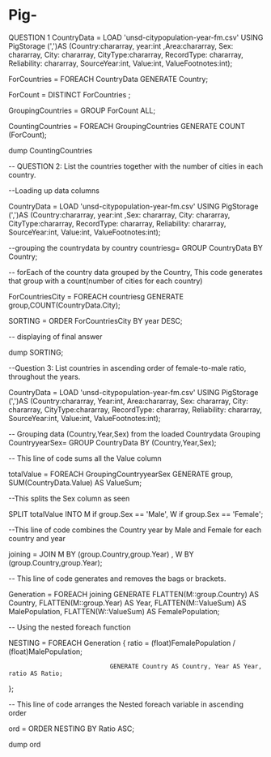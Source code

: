 # Pig-

QUESTION 1
CountryData = LOAD 'unsd-citypopulation-year-fm.csv' USING PigStorage (',')AS (Country:chararray, year:int ,Area:chararray, Sex: chararray,   City: chararray, CityType:chararray, RecordType: chararray, Reliability: chararray, SourceYear:int, Value:int, ValueFootnotes:int);


ForCountries   =   FOREACH    CountryData   GENERATE   Country;


ForCount   =   DISTINCT ForCountries ;



GroupingCountries = GROUP  ForCount ALL;
 


CountingCountries  = FOREACH  GroupingCountries GENERATE   COUNT (ForCount);


dump CountingCountries





-- QUESTION 2: List the countries together with the number of cities in each country.

--Loading up data columns

CountryData = LOAD 'unsd-citypopulation-year-fm.csv' USING PigStorage (',')AS (Country:chararray, year:int ,Sex: chararray,   City: chararray, CityType:chararray, RecordType: chararray, Reliability: chararray, SourceYear:int, Value:int, ValueFootnotes:int);


--grouping the countrydata by country
countriesg= GROUP CountryData BY Country;


-- forEach of the country data grouped by the Country, This code generates that group with a count(number of cities for each country)

ForCountriesCity = FOREACH countriesg  GENERATE group,COUNT(CountryData.City);


SORTING = ORDER ForCountriesCity BY year DESC;


-- displaying of final answer

dump SORTING;



--Question 3: List countries in ascending order of female-to-male ratio, throughout the years. 

CountryData = LOAD 'unsd-citypopulation-year-fm.csv' USING PigStorage (',')AS (Country:chararray, Year:int, Area:chararray, Sex: chararray,   City: chararray, CityType:chararray, RecordType: chararray, Reliability: chararray, SourceYear:int, Value:int, ValueFootnotes:int);




-- Grouping data (Country,Year,Sex) from the loaded Countrydata
Grouping
CountryyearSex= GROUP CountryData BY (Country,Year,Sex);



-- This line of code sums all the Value column

totalValue = FOREACH GroupingCountryyearSex GENERATE group, SUM(CountryData.Value) AS ValueSum;



--This splits the Sex column as seen

SPLIT totalValue INTO  M if group.Sex == 'Male', W if group.Sex == 'Female';



--This line of code combines the Country year by Male and Female for each country and year

joining = JOIN M BY (group.Country,group.Year) , W BY (group.Country,group.Year);




-- This line of code generates and removes the bags or brackets.

Generation = FOREACH joining GENERATE FLATTEN(M::group.Country) AS Country, FLATTEN(M::group.Year) AS Year, FLATTEN(M::ValueSum) AS MalePopulation, FLATTEN(W::ValueSum) AS FemalePopulation;


-- Using the nested foreach function

NESTING = FOREACH Generation  { ratio = (float)FemalePopulation / (float)MalePopulation;
	
                                GENERATE Country AS Country, Year AS Year, ratio AS Ratio;
};

-- This line of code arranges the Nested foreach variable in ascending order

ord = ORDER NESTING BY Ratio ASC;

dump ord


















